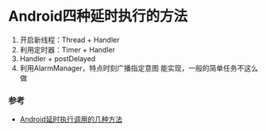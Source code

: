 # Android四种延时执行的方法

1. 开启新线程：Thread + Handler
2. 利用定时器：Timer + Handler
3. Handler + postDelayed
4. 利用AlarmManager，特点时刻广播指定意图 能实现，一般的简单任务不这么做

### 参考
* [Android延时执行调用的几种方法](http://blog.csdn.net/tdstds/article/details/38751571)